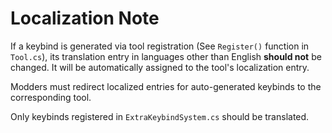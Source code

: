 # Localization Note

If a keybind is generated via tool registration (See `Register()` function in `Tool.cs`), its translation entry in languages other than English **should not** be changed. It will be automatically assigned to the tool's localization entry.

Modders must redirect localized entries for auto-generated keybinds to the corresponding tool.

Only keybinds registered in `ExtraKeybindSystem.cs` should be translated.